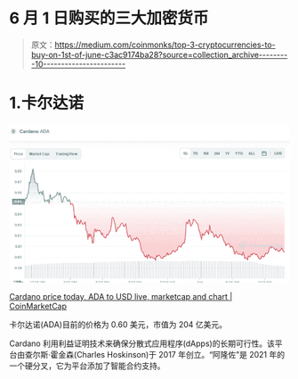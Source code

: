 # 6 月 1 日购买的三大加密货币

> 原文：<https://medium.com/coinmonks/top-3-cryptocurrencies-to-buy-on-1st-of-june-c3ac9174ba28?source=collection_archive---------10----------------------->

# 1.卡尔达诺

![](img/02eec32ba38929e3bb418e1c708207c8.png)

[Cardano price today, ADA to USD live, marketcap and chart | CoinMarketCap](https://coinmarketcap.com/currencies/cardano/)

卡尔达诺(ADA)目前的价格为 0.60 美元，市值为 204 亿美元。

Cardano 利用利益证明技术来确保分散式应用程序(dApps)的长期可行性。该平台由查尔斯·霍金森(Charles Hoskinson)于 2017 年创立。“阿隆佐”是 2021 年的一个硬分叉，它为平台添加了智能合约支持。